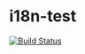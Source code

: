 i18n-test
=========
[![Build Status](https://travis-ci.org/pjotrsavitski/i18n-test.svg?branch=master)](https://travis-ci.org/pjotrsavitski/i18n-test)
